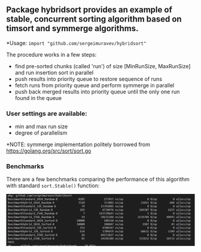 ## Package hybridsort provides an example of stable, concurrent sorting algorithm based on timsort and symmerge algorithms.

*Usage: 
`import "github.com/sergeimuravev/hybridsort"`

The procedure works in a few steps:
- find pre-sorted chunks (called 'run') of size [MinRunSize, MaxRunSize] and run insertion sort in parallel
- push results into priority queue to restore sequence of runs
- fetch runs from priority queue and perform symmerge in parallel
- push back merged results into priority queue until the only one run found in the queue



### User settings are available:
- min and max run size
- degree of parallelism

*NOTE: symmerge implementation politely borrowed from https://golang.org/src/sort/sort.go


### Benchmarks
There are a few benchmarks comparing the performance of this algorithm with standard `sort.Stable()` function:

<img src="Benchmarks.jpg"></img>

